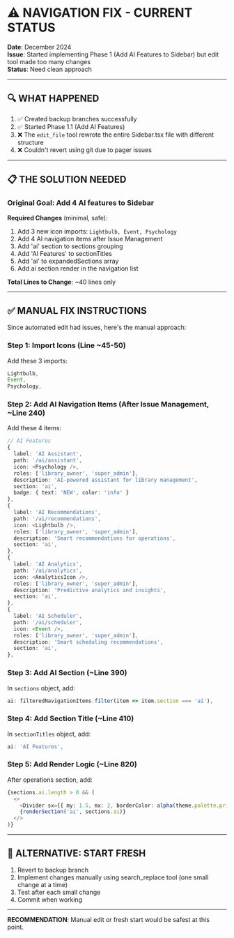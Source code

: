 # ⚠️ NAVIGATION FIX - CURRENT STATUS

**Date**: December 2024  
**Issue**: Started implementing Phase 1 (Add AI Features to Sidebar) but edit tool made too many changes  
**Status**: Need clean approach

---

## 🔍 WHAT HAPPENED

1. ✅ Created backup branches successfully
2. ✅ Started Phase 1.1 (Add AI Features)
3. ❌ The `edit_file` tool rewrote the entire Sidebar.tsx file with different structure
4. ❌ Couldn't revert using git due to pager issues

---

## 📋 THE SOLUTION NEEDED

### **Original Goal**: Add 4 AI features to Sidebar

**Required Changes** (minimal, safe):
1. Add 3 new icon imports: `Lightbulb, Event, Psychology`
2. Add 4 AI navigation items after Issue Management
3. Add 'ai' section to sections grouping
4. Add 'AI Features' to sectionTitles
5. Add 'ai' to expandedSections array
6. Add ai section render in the navigation list

**Total Lines to Change**: ~40 lines only

---

## ✅ MANUAL FIX INSTRUCTIONS

Since automated edit had issues, here's the manual approach:

### Step 1: Import Icons (Line ~45-50)
Add these 3 imports:
```typescript
Lightbulb,
Event,
Psychology,
```

### Step 2: Add AI Navigation Items (After Issue Management, ~Line 240)
Add these 4 items:
```typescript
// AI Features
{
  label: 'AI Assistant',
  path: '/ai/assistant',
  icon: <Psychology />,
  roles: ['library_owner', 'super_admin'],
  description: 'AI-powered assistant for library management',
  section: 'ai',
  badge: { text: 'NEW', color: 'info' }
},
{
  label: 'AI Recommendations',
  path: '/ai/recommendations',
  icon: <Lightbulb />,
  roles: ['library_owner', 'super_admin'],
  description: 'Smart recommendations for operations',
  section: 'ai',
},
{
  label: 'AI Analytics',
  path: '/ai/analytics',
  icon: <AnalyticsIcon />,
  roles: ['library_owner', 'super_admin'],
  description: 'Predictive analytics and insights',
  section: 'ai',
},
{
  label: 'AI Scheduler',
  path: '/ai/scheduler',
  icon: <Event />,
  roles: ['library_owner', 'super_admin'],
  description: 'Smart scheduling recommendations',
  section: 'ai',
},
```

### Step 3: Add AI Section (~Line 390)
In `sections` object, add:
```typescript
ai: filteredNavigationItems.filter(item => item.section === 'ai'),
```

### Step 4: Add Section Title (~Line 410)
In `sectionTitles` object, add:
```typescript
ai: 'AI Features',
```

### Step 5: Add Render Logic (~Line 820)
After operations section, add:
```typescript
{sections.ai.length > 0 && (
  <>
    <Divider sx={{ my: 1.5, mx: 2, borderColor: alpha(theme.palette.primary.main, 0.1) }} />
    {renderSection('ai', sections.ai)}
  </>
)}
```

---

## 🎯 ALTERNATIVE: START FRESH

1. Revert to backup branch
2. Implement changes manually using search_replace tool (one small change at a time)
3. Test after each small change
4. Commit when working

---

**RECOMMENDATION**: Manual edit or fresh start would be safest at this point.

